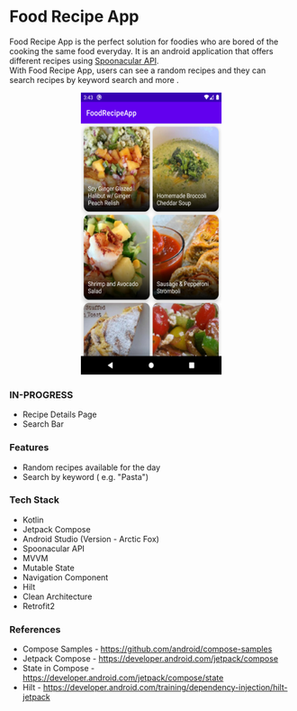 # Food Recipe App
Food Recipe App is the perfect solution for foodies who are bored of the cooking the same food everyday. It is an android application that offers different recipes using <a href=https://spoonacular.com/food-api>Spoonacular API</a>. <br>
With Food Recipe App, users can see a random recipes and they can  search recipes by keyword search and more .

<p align="center"><img src="screenshots/random_search_page.png" height="500" width="250" /></p>

### IN-PROGRESS
* Recipe Details Page
* Search Bar

### Features
* Random recipes available for the day
* Search by keyword ( e.g. "Pasta")

### Tech Stack
* Kotlin
* Jetpack Compose 
* Android Studio (Version - Arctic Fox)
* Spoonacular API
* MVVM
* Mutable State
* Navigation Component   
* Hilt
* Clean Architecture
* Retrofit2 

### References 

* Compose Samples - https://github.com/android/compose-samples
* Jetpack Compose - https://developer.android.com/jetpack/compose
* State in Compose - https://developer.android.com/jetpack/compose/state
* Hilt - https://developer.android.com/training/dependency-injection/hilt-jetpack



